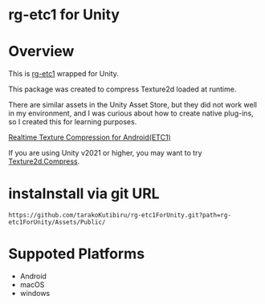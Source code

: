 # rg-etc1 for Unity

# Overview

This is [rg-etc1](https://code.google.com/archive/p/rg-etc1/) wrapped for Unity.

This package was created to compress Texture2d loaded at runtime.

There are similar assets in the Unity Asset Store, but they did not work well in my environment, and I was curious about how to create native plug-ins, so I created this for learning purposes.

[Realtime Texture Compression for Android(ETC1)](https://assetstore.unity.com/packages/tools/realtime-texture-compression-for-android-etc1-7724?locale=ja-JP)

If you are using Unity v2021 or higher, you may want to try [Texture2d.Compress](https://docs.unity3d.com/2021.1/Documentation/ScriptReference/Texture2D.Compress.html).

# instaInstall via git URL

```
https://github.com/tarakoKutibiru/rg-etc1ForUnity.git?path=rg-etc1ForUnity/Assets/Public/
```

# Suppoted Platforms

- Android
- macOS
- windows